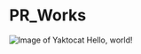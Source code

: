 # PR_Works
![Image of Yaktocat](https://1.bp.blogspot.com/-yi7t7kq3DB8/Xk86VJmCHgI/AAAAAAAAAEc/EV2A9zeC8CkNsjlIHSIeJ0svjnEDa-rvgCLcBGAsYHQ/s1600/%25D0%259C%25D0%25B8%25D0%25BB%25D1%258B%25D0%25B5%2B%25D0%25B0%25D0%25BD%25D0%25B8%25D0%25BC%25D0%25B5%2B%25D0%25B4%25D0%25B5%25D0%25B2%25D1%2583%25D1%2588%25D0%25BA%25D0%25B8.png)
Hello, world!
